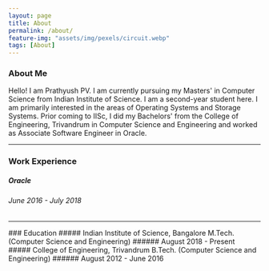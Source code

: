 ```yaml
---
layout: page
title: About
permalink: /about/
feature-img: "assets/img/pexels/circuit.webp"
tags: [About]
---
```


### About Me

Hello! I am Prathyush PV. I am currently pursuing my Masters' in Computer Science from Indian Institute of Science. I am a second-year student here. I am primarily interested in the areas of Operating Systems and Storage Systems. Prior coming to IISc, I did my Bachelors' from the College of Engineering, Trivandrum in Computer Science and Engineering and worked as Associate Software Engineer in Oracle.

<hr />

### Work Experience
##### Oracle
###### June 2016 - July 2018

<hr />
### Education
##### Indian Institute of Science, Bangalore
M.Tech. (Computer Science and Engineering)
###### August 2018 - Present

<br />
##### College of Engineering, Trivandrum
B.Tech. (Computer Science and Engineering) 
###### August 2012 - June 2016

